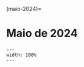 (maio-2024)=

# Maio de 2024

```{figure} ../imagens/calendario/2024/calendario-2024-05.svg
---
width: 100%
---
```

